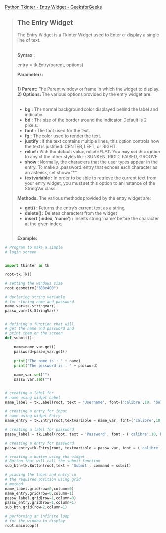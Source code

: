 [Python Tkinter - Entry Widget - GeeksforGeeks](https://www.geeksforgeeks.org/python-tkinter-entry-widget/)

> ## The Entry Widget
> 
> The Entry Widget is a Tkinter Widget used to Enter or display a single line of text.   
>  
> 
> **Syntax :** 
> 
> entry = tk.Entry(parent, options)
> 
> **Parameters:**   
>  
> 
> **1) Parent:** The Parent window or frame in which the widget to display.  
> **2) Options:** The various options provided by the entry widget are:   
>  
> 
> -   **bg :** The normal background color displayed behind the label and indicator. 
> -   **bd :** The size of the border around the indicator. Default is 2 pixels. 
> -   **font :** The font used for the text. 
> -   **fg :** The color used to render the text. 
> -   **justify :** If the text contains multiple lines, this option controls how the text is justified: CENTER, LEFT, or RIGHT. 
> -   **relief :** With the default value, relief=FLAT. You may set this option to any of the other styles like : SUNKEN, RIGID, RAISED, GROOVE 
> -   **show :** Normally, the characters that the user types appear in the entry. To make a .password. entry that echoes each character as an asterisk, set show=”\*”. 
> -   **textvariable :** In order to be able to retrieve the current text from your entry widget, you must set this option to an instance of the StringVar class.
> 
> **Methods:** The various methods provided by the entry widget are: 
> 
> -   **get() :** Returns the entry’s current text as a string. 
> -   **delete() :** Deletes characters from the widget 
> -   **insert ( index, ‘name’) :** Inserts string ‘name’ before the character at the given index.   
>      
> 
> **Example:**

```python
# Program to make a simple
# login screen


import tkinter as tk

root=tk.Tk()

# setting the windows size
root.geometry("600x400")

# declaring string variable
# for storing name and password
name_var=tk.StringVar()
passw_var=tk.StringVar()


# defining a function that will
# get the name and password and
# print them on the screen
def submit():

	name=name_var.get()
	password=passw_var.get()
	
	print("The name is : " + name)
	print("The password is : " + password)
	
	name_var.set("")
	passw_var.set("")
	
	
# creating a label for
# name using widget Label
name_label = tk.Label(root, text = 'Username', font=('calibre',10, 'bold'))

# creating a entry for input
# name using widget Entry
name_entry = tk.Entry(root,textvariable = name_var, font=('calibre',10,'normal'))

# creating a label for password
passw_label = tk.Label(root, text = 'Password', font = ('calibre',10,'bold'))

# creating a entry for password
passw_entry=tk.Entry(root, textvariable = passw_var, font = ('calibre',10,'normal'), show = '*')

# creating a button using the widget
# Button that will call the submit function
sub_btn=tk.Button(root,text = 'Submit', command = submit)

# placing the label and entry in
# the required position using grid
# method
name_label.grid(row=0,column=0)
name_entry.grid(row=0,column=1)
passw_label.grid(row=1,column=0)
passw_entry.grid(row=1,column=1)
sub_btn.grid(row=2,column=1)

# performing an infinite loop
# for the window to display
root.mainloop()

```


